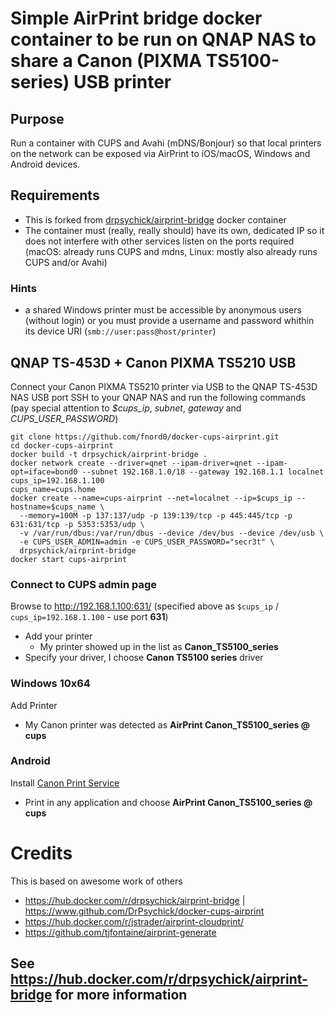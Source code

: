 # Simple AirPrint bridge docker container to be run on QNAP NAS to share a Canon (PIXMA TS5100-series) USB printer

## Purpose
Run a container with CUPS and Avahi (mDNS/Bonjour) so that local printers
on the network can be exposed via AirPrint to iOS/macOS, Windows and Android devices.

## Requirements
* This is forked from [drpsychick/airprint-bridge](https://hub.docker.com/r/drpsychick/airprint-bridge) docker container
* The container must (really, really should) have its own, dedicated IP so it does not interfere with other services listen on the ports required
(macOS: already runs CUPS and mdns, Linux: mostly also already runs CUPS and/or Avahi)

### Hints
* a shared Windows printer must be accessible by anonymous users (without login)
or you must provide a username and password whithin its device URI (`smb://user:pass@host/printer`)

## QNAP TS-453D + Canon PIXMA TS5210 USB
Connect your Canon PIXMA TS5210 printer via USB to the QNAP TS-453D NAS USB port
SSH to your QNAP NAS and run the following commands (pay special attention to *$cups_ip*, *subnet*, *gateway* and *CUPS_USER_PASSWORD*)
```
git clone https://github.com/fnord0/docker-cups-airprint.git
cd docker-cups-airprint
docker build -t drpsychick/airprint-bridge .
docker network create --driver=qnet --ipam-driver=qnet --ipam-opt=iface=bond0 --subnet 192.168.1.0/18 --gateway 192.168.1.1 localnet
cups_ip=192.168.1.100
cups_name=cups.home
docker create --name=cups-airprint --net=localnet --ip=$cups_ip --hostname=$cups_name \
  --memory=100M -p 137:137/udp -p 139:139/tcp -p 445:445/tcp -p 631:631/tcp -p 5353:5353/udp \
  -v /var/run/dbus:/var/run/dbus --device /dev/bus --device /dev/usb \
  -e CUPS_USER_ADMIN=admin -e CUPS_USER_PASSWORD="secr3t" \
  drpsychick/airprint-bridge
docker start cups-airprint
```

### Connect to CUPS admin page
Browse to http://192.168.1.100:631/ (specified above as `$cups_ip` / `cups_ip=192.168.1.100` - use port **631**)
- Add your printer
    - My printer showed up in the list as **Canon_TS5100_series**
- Specify your driver, I choose **Canon TS5100 series** driver

### Windows 10x64
Add Printer
- My Canon printer was detected as **AirPrint Canon_TS5100_series @ cups**

### Android
Install [Canon Print Service](https://play.google.com/store/apps/details?id=jp.co.canon.android.printservice.plugin&hl=en_US&gl=US)
- Print in any application and choose **AirPrint Canon_TS5100_series @ cups**

# Credits
This is based on awesome work of others
* https://hub.docker.com/r/drpsychick/airprint-bridge | https://www.github.com/DrPsychick/docker-cups-airprint
* https://hub.docker.com/r/jstrader/airprint-cloudprint/
* https://github.com/tjfontaine/airprint-generate

## See https://hub.docker.com/r/drpsychick/airprint-bridge for more information
